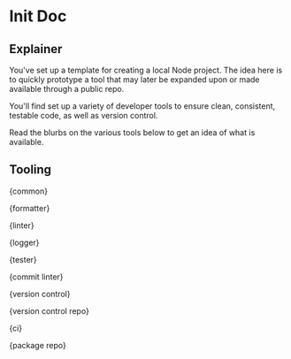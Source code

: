 # Init Doc

## Explainer

You've set up a template for creating a local Node project.  The idea here is to quickly prototype a tool that may later be expanded upon or made available through a public repo.

You'll find set up a variety of developer tools to ensure clean, consistent, testable code, as well as version control.

Read the blurbs on the various tools below to get an idea of what is available.

## Tooling

{common}

{formatter}

{linter}

{logger}

{tester}

{commit linter}

{version control}

{version control repo}

{ci}

{package repo}